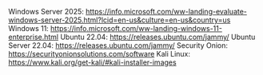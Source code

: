 Windows Server 2025: https://info.microsoft.com/ww-landing-evaluate-windows-server-2025.html?lcid=en-us&culture=en-us&country=us
Windows 11: https://info.microsoft.com/ww-landing-windows-11-enterprise.html
Ubuntu 22.04: https://releases.ubuntu.com/jammy/
Ubuntu Server 22.04: https://releases.ubuntu.com/jammy/
Security Onion: https://securityonionsolutions.com/software
Kali Linux: https://www.kali.org/get-kali/#kali-installer-images
